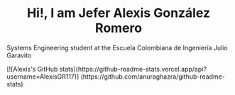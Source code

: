 <h1 align="center">Hi!, I am Jefer Alexis González Romero</h1>
<p  align ="left">Systems Engineering student at the Escuela Colombiana de Ingeniería Julio Garavito</p>
[![Alexis's GitHub stats](https://github-readme-stats.vercel.app/api?username=AlexisGR117)] (https://github.com/anuraghazra/github-readme-stats)
